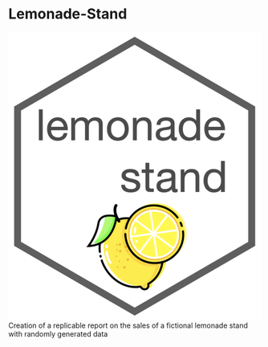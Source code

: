 # Lemonade-Stand
![Lemonade stand](https://github.com/mralph15/Lemonade-Stand/blob/main/img/lemonde-stand-logo.png?raw=true)
Creation of a replicable report on the sales of a fictional lemonade stand with randomly generated data
